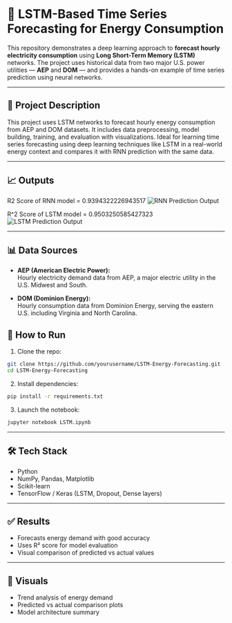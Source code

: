 
# 🔮 LSTM-Based Time Series Forecasting for Energy Consumption

This repository demonstrates a deep learning approach to **forecast hourly electricity consumption** using **Long Short-Term Memory (LSTM)** networks. The project uses historical data from two major U.S. power utilities — **AEP** and **DOM** — and provides a hands-on example of time series prediction using neural networks.

---

## 📝 Project Description

This project uses LSTM networks to forecast hourly energy consumption from AEP and DOM datasets. It includes data preprocessing, model building, training, and evaluation with visualizations. Ideal for learning time series forecasting using deep learning techniques like LSTM in a real-world energy context and compares it with RNN prediction with the same data.

---

## 📈 Outputs

R2 Score of RNN model =  0.9394322226943517
![RNN Prediction Output](https://github.com/user-attachments/assets/443c0d1d-39f4-41db-a72b-4e8c50aff7d1)

R^2 Score of LSTM model =  0.9503250585427323 
![LSTM Prediction Output](https://github.com/user-attachments/assets/c9c483ac-7570-486a-af08-78f00b5de0f7)

---
## 📊 Data Sources

- **AEP (American Electric Power):**  
  Hourly electricity demand data from AEP, a major electric utility in the U.S. Midwest and South.

- **DOM (Dominion Energy):**  
  Hourly consumption data from Dominion Energy, serving the eastern U.S. including Virginia and North Carolina.


## 🚀 How to Run

1. Clone the repo:
```bash
git clone https://github.com/yourusername/LSTM-Energy-Forecasting.git
cd LSTM-Energy-Forecasting
```

2. Install dependencies:
```bash
pip install -r requirements.txt
```

3. Launch the notebook:
```bash
jupyter notebook LSTM.ipynb
```

---

## 🛠️ Tech Stack

- Python
- NumPy, Pandas, Matplotlib
- Scikit-learn
- TensorFlow / Keras (LSTM, Dropout, Dense layers)

---

## ✅ Results

- Forecasts energy demand with good accuracy
- Uses R² score for model evaluation
- Visual comparison of predicted vs actual values

---

## 📸 Visuals

- Trend analysis of energy demand
- Predicted vs actual comparison plots
- Model architecture summary

